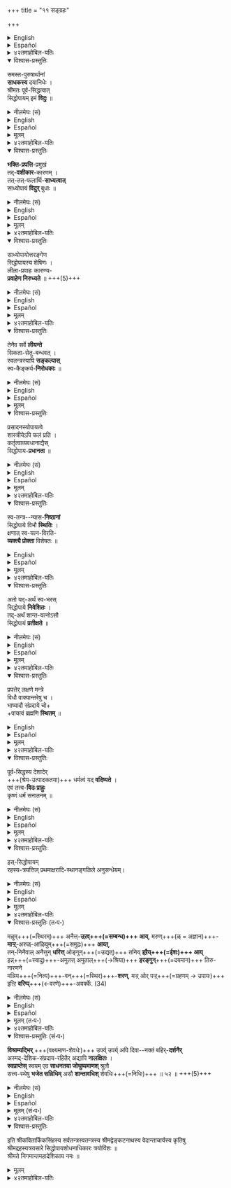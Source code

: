 +++
title = "११ सङ्ग्रहः"

+++

<details><summary>English</summary>

( The author summarises the gist of the chapter in a number of ślokas as follows:--)
</details>

<details><summary>Español</summary>

(El autor **resume** la esencia del capítulo  
en varios Ślokas de la siguiente manera:-)
</details>

<details><summary>४२तमाहोबिल-यतिः</summary>

इऩि श्रीमाऩाऩ नारायणऩे सिद्धोपायऩॆऩ्ऱुम्, भक्तिप्रपत्तिकळ् साध्योपायङ्गळॆऩ्ऱुम्, सिद्धोपायसाध्योपाययोस्सिद्धत्वसाध्यत्वङ्गळ् एतादृशङ्गळॆऩ्ऱुम्, अवैगळाल् वरुम् फलङ्गळ् ईदृशङ्गळॆऩ्ऱुम्, सिद्धोपायमे प्रधानमॆऩ्ऱुम् कारिकैकळाले सङ्ग्रहित्तुत् तलैक्कट्टुगिऱार् समस्तेत्यादिना । 
</details>


<details open><summary>विश्वास-प्रस्तुतिः</summary>

समस्त-पुरुषार्थानां  
**साधकस्य** दयानिधेः ।  
श्रीमतः पूर्व-सिद्धत्वात्  
सिद्धोपायम् इमं **विदुः** ॥  
</details>

<details><summary>नीलमेघः (सं)</summary>

समस्त-पुरुषार्थानां  
**साधकस्य** दयानिधेः ।  
श्रीमतः पूर्व-सिद्धत्वात्  
सिद्धोपायम् इमं **विदुः** ॥  
</details>

<details><summary>English</summary>

The Lord of Śrī, who is the embodiment of compassion  
and who secures, for them, all the benefits desired by men  
is called Siddhopāya,  
because He is already an existent upāya. 
</details>

<details><summary>Español</summary>

El Señor de Śrī, que **es** la **encarnación** de la compasión  
y quién **asegura**, para ellos, todos los beneficios **deseados** por los hombres  
**se llama** Siddhopāya,  
Porque ya **es** un upāya **existente**.
</details>


<details><summary>मूलम्</summary>

समस्तपुरुषार्थानां  
साधकस्य दयानिधेः ।  
श्रीमतः पूर्वसिद्धत्वात्  
सिद्धोपायमिमं विदुः ॥  
</details>

<details><summary>४२तमाहोबिल-यतिः</summary>

समस्तपुरुषार्थानां – धर्मादिचतुर्विधपुरुषार्थानां, साधकस्य – प्रदानसमर्थस्य, दया निधेः – तत्प्रदानानुगुणकारुण्यवतः, श्रीमतः – लक्ष्मीविशिष्टस्य नारायणस्य । इव्वळवाल् श्रीविशिष्टऩुक्कु उपायत्वम् सॊल्लप्पट्टदु। पूर्वसिद्धत्वात् – साध्योपायानुष्ठानात्पूर्वमे सिद्धऩाग इरुक्कैयाल्, अदावदु कृत्य्-असाध्यऩाग इरुप्पदाल् ऎऩ्ऱबडि। इमं – पूर्वसिद्धऩाऩ नारायणऩैये। सिद्धोपायं विदुरिति । साम्प्रदायिका इति शेषः । इदऩाल् कृत्य्-असाध्यत्वे सति उपायत्वम् सिद्धोपायत्वमॆऩ्ऱु सॊल्लिऱ्ऱायिऱ्ऱु। 
</details>



<details open><summary>विश्वास-प्रस्तुतिः</summary>

**भक्ति-प्रपत्ति**-प्रमुखं  
तद्-**वशीकार**-कारणम् ।  
तत्-तत्-फलार्थि-**साध्यत्वात्**  
साध्योपायं **विदुर्** बुधाः ॥  
</details>

<details><summary>नीलमेघः (सं)</summary>

**भक्ति-प्रपत्ति**-प्रमुखं  
तद्-**वशीकार**-कारणम् ।  
तत्-तत्-फलार्थि-**साध्यत्वात्**  
साध्योपायं **विदुर्** बुधाः ॥  
</details>

<details><summary>English</summary>

The ways of securing His favour are such as bhakti and prapatti  
and these are called Sādhyopāyas,  
because they can be adopted and accomplished  
by those who desire the respective benefits. 
</details>

<details><summary>Español</summary>

Las formas de **asegurar** su favor son como Bhakti y Prapatti  
y **estos se llaman** sādhyopāyas,
porque **pueden ser adoptados y logrados**
por aquellos que **desean** los respectivos beneficios.
</details>

<details><summary>मूलम्</summary>

भक्तिप्रपत्तिप्रमुखं  
तद्वशीकारकारणम् ।  
तत्तत्फलार्थिसाध्यत्वात्  
साध्योपायं विदुर्बुधाः ॥  
</details>

<details><summary>४२तमाहोबिल-यतिः</summary>

साध्योपायशब्दवाच्यत्तै विवरिक्किऱार् भक्तिप्रपत्तिप्रमुखमिति । प्रमुखशब्दत्ताले परम्परया उपायङ्गळाऩ कर्मयोगादिगळ् सङ्ग्रहिक्कप्पडुगिऱदुगळ्। तद्वशीकारकारणं – श्रीमाऩाऩ नारायणऩुडैय वशीकारत्तिऱ्कुक् कारणम्। इदऩाल् भक्तिप्रपत्त्यादिगळुक्कु भगवद्वशीकारमे फलमॆऩ्ऱु ज्ञापिक्कप्पट्टदु। तत्तत्फलार्थिसाध्यत्वात् – तत्तत्फलार्थिकळुडैय कृतिसाध्यमागैयाले। 

साध्योपायं विदुर्बुधा इति । इदऩाल् कृति साध्यत्व सति उपायत्वम् साध्योपायत्वमॆऩ्ऱु ज्ञापिक्कप्पट्टदु। 
</details>


<details open><summary>विश्वास-प्रस्तुतिः</summary>

साध्योपायोत्तरङ्गेण  
सिद्धोपायस्य शेषिणः ।  
लीला-प्रवाहः कारुण्य-  
**प्रवाहेण निरुध्यते** ॥ +++(5)+++
</details>

<details><summary>नीलमेघः (सं)</summary>

साध्योपायोत्तरङ्गेण  
सिद्धोपायस्य शेषिणः ।  
लीला-प्रवाहः कारुण्य-  
**प्रवाहेण निरुध्यते** ॥ +++(5)+++
</details>

<details><summary>English</summary>

When the Sādhyopāya flows with high mounting waves  
and increases the flood of compassion of the śeṣī ,  
who is the Siddhopāya,  
the latter breaks through the flood of lilā  
which is also His. 
</details>

<details><summary>Español</summary>

Cuando el Sādhyopāya **fluye** con olas altas en ascenso  
y **aumenta** la **inundación** de la compasión del Śeṣī,  
quien **es** el siddhopāya,  
Este último **rompe** la **inundación** de Lilā  
que también **es** suyo.  
</details>


<details><summary>मूलम्</summary>

साध्योपायोत्तरङ्गेण  
सिद्धोपायस्य शेषिणः ।  
लीलाप्रवाहः कारुण्य-  
प्रवाहेण निरुध्यते ॥ 
</details>

<details><summary>४२तमाहोबिल-यतिः</summary>

साध्योपायत्ताल् वरुम् फलपरम्परैयै यरुळिच्चॆय्गिऱार् साध्योपायोत्तरङ्गेणेति । सिद्धोपायमाऩ शेषियाऩ नारायणऩुडैय कारुण्यप्रवाहमाऩदु साध्योपायङ्गळाऩ भक्तिप्रपत्तिकळाल् उत्तरङ्गमाम्, अभिवृद्धमामॆऩ्ऱबडि। अप्पडि अभिवृद्धमाऩ कारुण्यप्रवाहत्ताले शेषियाऩ नारायणऩुडैय लीला प्रवाहमाऩदु तगैयप्पडुम्। अन्द लीलाप्रवाहनिराधत्तालेये भगवत्कैङ्कर्यनिरोधकङ्गळाऩ स्वतन्त्रऩुडैय 

> ‘‘क्षिपाम्य् अजस्रम् अशुभान्’’,  

> ‘‘माम् अप्राप्यैव कौन्तय  
ततो यान्त्यधमां गतिम्’’  

इत्यादि विपरीतसङ्कल्पङ्गळ् महाप्रवाहत्तिल् मणलणै पोल् मऱैन्दु पोमॆऩ्ऱबडि। तथा च साध्योपायत्तिऱ्कु सहजकारुण्योत्तम्भनम् फलम्।  
तत्कार्यम् - लीलाप्रवाहनिरोधम्। तत्कार्यम् भगवत्कैङ्कर्यविरोधिकळाऩ स्वतन्त्रऩुडैय सङ्कल्पङ्गळुक्कु विनाशम् ऎऩ्ऱदायिऱ्ऱु।  
इदऩाल् 

> भगवाऩै सिद्धोपायम् आग ऒप्पुक् कॊण्डाल्  
साध्योपायाभ्युपगमत्ताल् वरुम् फलम् ऎऩ्ऩव्  

ऎऩ्गिऱ शङ्गै दूरोत्सारितमायिऱ्ऱु।  
</details>


<details open><summary>विश्वास-प्रस्तुतिः</summary>

तेनैव सर्वे **लीयन्ते**  
सिकता-सेतु-बन्धवत् ।  
स्वतन्त्रस्यापि **सङ्कल्पास्**  
स्व-कैङ्कर्य-**निरोधकाः** ॥  
</details>

<details><summary>नीलमेघः (सं)</summary>

तेनैव सर्वे **लीयन्ते**  
सिकता-सेतु-बन्धवत् ।  
स्वतन्त्रस्यापि **सङ्कल्पास्**  
स्व-कैङ्कर्य-**निरोधकाः** ॥  
</details>

<details><summary>English</summary>

By (that very flood of compassion)  
all hindrances to His service,  
such as even the former will of the Omnipotent,  
disappear like dams built of fine sand.  
</details>

<details><summary>Español</summary>

Por (esa misma inundación de compasión)  
todos los obstáculos para su servicio,  
como incluso la antigua voluntad del omnipotente,  
**desaparecer** como presas **construidas** de arena fina.
</details>


<details><summary>मूलम्</summary>

तेनैव सर्वे लीयन्ते  
सिकतासेतुबन्धवत् ।  
स्वतन्त्रस्यापि सङ्कल्पास्  
स्वकैङ्कर्यनिरोधकाः ॥  
</details>

<details open><summary>विश्वास-प्रस्तुतिः</summary>

प्रसादनस्योपायत्वे  
शास्त्रीयेऽपि फलं प्रति ।  
कर्तृत्वाव्यवधानाद्यैस्  
सिद्धोपाय-**प्रधानता** ॥  
</details>

<details><summary>नीलमेघः (सं)</summary>

प्रसादनस्योपायत्वे  
शास्त्रीयेऽपि फलं प्रति ।  
कर्तृत्वाव्यवधानाद्यैस्  
सिद्धोपाय-**प्रधानता** ॥  
</details>


<details><summary>English</summary>

Though the acts of propitiation (like bhakti and prapatti )  
are prescribed in the śāstras for securing the fruit,  
yet Siddhopāya is considered as of prime importance,  
because the Lord alone is capable of granting mokṣa , since bhakti or prapatti being non-sentient,  
cannot give the fruit directly  
and since Bhagavān alone can act directly. 
</details>

<details><summary>Español</summary>

Aunque los **actos de propiciación** (como Bhakti y Prapatti)  
**se prescriben** en los Śāstras para **asegurar** la fruta,  
Sin embargo, Siddhopāya **se considera** de primordial importancia,  
Porque el Señor solo **es capaz de otorgar** a Mokṣa, ya que Bhakti o Prapatti **no son** sensibles,  
**no puedo dar** la fruta directamente  
y dado que Bhagavān solo **puede actuar** directamente.
</details>

<details><summary>मूलम्</summary>

प्रसादनस्योपायत्वे  
शास्त्रीयेऽपि फलं प्रति ।  
कर्तृत्वाव्यवधानाद्यैस्  
सिद्धोपायप्रधानता ॥  
</details>

<details><summary>४२तमाहोबिल-यतिः</summary>

इप्पडि प्रसाद-जनकमाऩ साध्योपायत्तै ऒप्पुक्कॊण्डाल् सिद्धोपायमुम् वेण्डुमोवॆऩ्ऩ, अदुवे प्रधानमाग वेण्डुमॆऩ्गिऱार् प्रसादनस्योपायत्वे शास्त्रीयेऽपि फलं प्रतीति । शास्त्रीयेऽपि फलं प्रतीति । 

भक्तिप्रपत्तिरूपङ्गळाऩ प्रसादनङ्गळुक्कु उपायत्वम् 

> ‘‘ब्रह्मविदाप्नाति परं’’,  

‘‘मामेकं शरणं व्रज ।  अहं त्वा सर्वपापभ्या मोक्षयिष्यामी’’त्यादि शास्त्रङ्गळिल् सॊल्लप्पट्टिरुन्दालुम्, अदुगळ् अचेतनङ्गळागैयाल् कर्तृत्वव्यवधानमुळ्ळदुगळागैयालुम्, भगवदुत्पाद्यङ्गळागैयालुम्, नश्वरङ्गळागैयालुम्, अप्रधानङ्गळॆऩ्ऱुम्, श्रीमन्नारायणऩागिऱ सिद्धोपायत्तिऱ्कु कर्तृत्वव्यवधानादिगळिल्लामैयालुम्, पूर्वमे सिद्धमागैयालुम् अवऩे प्रधानमॆऩ्ऱुम् तिरुवुळ्ळम्। 
</details>


<details open><summary>विश्वास-प्रस्तुतिः</summary>

स्व-तन्त्र--न्यास-**निष्ठानां**  
सिद्धोपाये विभौ **स्थितिः** ।  
क्षणात् स्व-यत्न-विरति-  
**व्यक्त्यै प्रोक्ता** विशेषतः ॥  
</details>

<details><summary>English</summary>

To those who have adopted prapatti as the primary and independent means,  
it is specially ordained  
that they should rest on the Omnipresent  
in order that they may know that their own endeavour perishes instantly after prapatti.  
</details>

<details><summary>Español</summary>

A aquellos que **han adoptado** Prapatti como medios principales e independientes,  
**está** especialmente ordenado  
que **deben descansar** en el omnipresente  
Para que **sepan** que su propio esfuerzo **perece** instantáneamente después de Prapatti.
</details>


<details><summary>मूलम्</summary>

स्वतन्त्रन्यासनिष्ठानां सिद्धोपाये विभौ स्थितिः ।  
क्षणात्स्वयत्नविरतिव्यक्त्यै प्रोक्ता विशेषतः ॥  
</details>

<details><summary>४२तमाहोबिल-यतिः</summary>

भक्त्युपायनिष्ठऩुक्कुम् इप्पडि सिद्धोपायम् वेण्डियिरुक्क, स्वतन्त्रप्रपत्ति निष्ठरै मात्तिरम् सिद्धोपायनिष्ठरॆऩ्ऱु विशेषित्तुच् चॊल्लुवदऱ्कुक् कारण मॆऩ्ऩवॆऩ्ऩ वरुळिच्चॆय्गिऱार् स्वतन्त्रन्यासनिष्ठानामिति । स्वतन्त्रन्यासनिष्ठानां – अङ्गतया प्रपत्तियै अनुष्ठित्तु अङ्गितया भक्तियैयुम् अनुष्ठित्तुक् कॊण्डु फलप्रदत्वेन सिद्धो पायत्तैयुमबेक्षित्तिरुक्कुम् भक्तऩैप्पोलऩ्ऱिक्के मोक्षार्थमाग स्वतन्त्रतया अदावदु अङ्गितया प्रपत्तियै मात्तिरम् अनुष्ठित्तु भक्तिस्थानत्तिल् भगवाऩैये निवेशिप्पित्तिरुक्कुम् प्रपन्नर्गळुक्कु। सिद्धोपाये विभौ स्थितिः – सिद्धोपायऩाऩ विभुवाऩ भगवाऩिडत्तिल् स्थितियाऩदु, क्षणादिति । सिद्धोपायत्तै उपायान्तरस्थानत्तिल् निवेशिप् पित्तवनन्तरक्षणम् मुदल् भक्तऩुक्कु आप्रयाणम् उपायानुष्ठानम् वेण्डुवदु पोलऩ्ऱिक्के माक्षार्थमाग ऒरुविध प्रयत्नमुम् वेण्डामॆऩ्ऱु तॆरिविक्कैक्कागप्रपन्नऩ् सिद्धापायनिष्ठऩॆऩ्ऱु विशषित्तुच् चॊऩ्ऩदत्तऩैबोक्कि, भक्तऩुक्कु सिद्धापायम् अनपक्षितमॆऩ्ऱु ज्ञापिक्कैक्काग सॊऩ्ऩबडियऩ्ऱु ऎऩ्ऱबडि। 
</details>


<details open><summary>विश्वास-प्रस्तुतिः</summary>

अतो यद्-अर्थं स्व-भरस्  
सिद्धोपाये **निवेशितः** ।  
तद्-अर्थं शान्त-यत्नोऽसौ  
सिद्धोपायं **प्रतीक्षते** ॥  
</details>

<details><summary>नीलमेघः (सं)</summary>

अतो यद्-अर्थं स्व-भरस्  
सिद्धोपाये **निवेशितः** ।  
तद्-अर्थं शान्त-यत्नोऽसौ  
सिद्धोपायं **प्रतीक्षते** ॥  
</details>


<details><summary>English</summary>

Therefore with what aim the surrender of responsibility has been made to Siddhopāya -  
for that aim, the man should make no further endeavour  
and depend only on the Siddhopāya. 
</details>

<details><summary>Español</summary>

Por lo tanto, con el objetivo de la **rendición** de la responsabilidad **se ha hecho** a Siddhopāya -  
Para ese objetivo, el hombre **no debe hacer** más esfuerzo  
y **depende** solo del Siddhopāya.
</details>


<details><summary>मूलम्</summary>

अतो यदर्थं स्वभरस्  
सिद्धोपाये निवेशितः ।  
तदर्थं शान्त-यत्नोऽसौ  
सिद्धोपायं प्रतीक्षते ॥  
</details>

<details><summary>४२तमाहोबिल-यतिः</summary>

स्वतन्त्र न्यासनिष्ठऩुक्कु भगवाऩै उपायान्तरस्थानत्तिल् निवेशिप्पित्त पिऱगु स्वयत्न सामान्यविरति सॊऩ्ऩदु कूडुमो? प्रपन्नऩुक्कुम् प्रपत्त्युत्तरम् नित्यनैमित्तिक कैङ्कर्यङ्गळिल्लैयोवॆऩ्ऩ, अन्द यत्नशब्दत्तै मोक्षार्थयत्नपरमाग विशेषिप्पिक्किऱार् अतो यदर्थमिति । तदर्थं – मोक्षार्थम्, शान्तयत्नस्सन् – प्रयत्नान्तररहितऩाय्क्कॊण्डु, सिद्धोपायं प्रतीक्षत इति । नित्यनैमित्तिक कैङ्कर्यप्रयत्नमाऩदु मोक्षार्थमऩ्ऱागैयाल् विरोधमिल्लैयॆऩ्ऱु करुत्तु। 
</details>


<details open><summary>विश्वास-प्रस्तुतिः</summary>

प्रपत्तेर् लक्षणे मन्त्रे  
विधौ वाक्यान्तरेषु च ।  
भाष्यादौ संप्रदाये चो+  
+पायत्वं ब्रह्मणि **स्थितम्** ॥ 
</details>

<details><summary>English</summary>

In the definition of prapatti in the mantra for prapatti,  
in the injunction concerning it and in other passages and so also in Śrī Bhāṣya and the like, and by tradition,  
Brahman is declared as the upāya. 
</details>

<details><summary>Español</summary>

En la definición de Prapatti en el mantra para Prapatti,  
en la orden sobre él y en otros pasajes y así también en Śrī Bhāṣya y similares, y por tradición,  
Brahman **es declarado** como el upāya.
</details>


<details><summary>मूलम्</summary>

प्रपत्तेर्लक्षणे मन्त्रे विधौ वाक्यान्तरेषु च ।  
भाष्यादौ संप्रदाये चोपायत्वं ब्रह्मणि स्थितम् ॥ 
</details>

<details><summary>४२तमाहोबिल-यतिः</summary>

ननु चेतनऩाऩ भगवाऩुक्कु रक्षकत्वातिरेकेण उपायत्वम् प्रमाणसिद्धमागिलऩ्ऱो अवऩुक्कु सिद्धोपायत्वम् सॊल्ललावदु ऎऩ्ऩ अदिल् प्रमाणङ्गळैक् काट्टुगिऱार् प्रपत्तेर्लक्षण इत्यादिना । 

> ‘‘अनन्य-साध्ये स्वाभीष्टे  
महा-विश्वास-पूर्वकम् ।  
तद्-एकोपायता याच्ञा  
प्रपत्तिश् शरणागतिः॥’’ 

ऎऩ्गिऱ प्रपत्तिलक्षण श्लोकत्तिल् 

> ‘‘तदेकोपायता याच्ञा’’ 

ऎऩ्ऱु भगवाऩुक्के माक्षोपायत्वम् सॊल्लप्पट्टदु। 

मन्त्रे – द्वयाख्यमन्त्रत्तिल् इदिल् ‘‘चरणौ’’ ‘‘शरणं’’ ऎऩ्ऱु भगवाऩुक्के उपायत्वम् सॊल्लप्पट्टदु।  
शरण शब्दम् उपायत्तिलुम्, गृहत्तिलुम्, रक्षकऩिडत्तिलुम् लोगत्तिल् प्रयुक्तमाग विरुन्दालुम्, द्वयाख्यकरणमन्त्रत्तिलुळ्ळ शरणशब्दम् उपायपरमे ऎऩ्ऱु  

> ‘‘उपाये गृह-रक्षित्रोश्  
शब्दश् शरणम् इत्य् अयम् ।  
वर्तते साम्प्रतं त्व् एष  
उपायार्थैक-वाचकः॥’’ 

ऎऩ्गिऱ प्रमाणम् सॊल्लुगिऱदु।  

विधौ – चरमश्लोकत्तिले, ‘‘मामेकं शरणं व्रज’’ ऎऩ्ऱु भगवाऩ् तऩ्ऩैये उपायमाग अडैयच् चॊऩ्ऩाऩिऱे।  

वाक्यान्तरेषु च – ‘‘कमलनयन … भव शरणम्’’,  
‘‘निवासश्शरणं सुहृद्’’ इत्यादि वाक्यङ्गळिल्,

भाष्यादाविति । 

> ‘‘तस्य च वशीकरणं तच्छरणागतिरेव’’ 

ऎऩ्गिऱविडत्तिल्  
भगवाऩुक्कु तदेकोपायत्वाध्यवसायरूपशरणागतिये वशीकरणमॆऩ्ऱु सॊल्लप्पट्टदु। 

इङ्गु आदिपदग्राह्य-गद्यादिगळिल्  


> ‘‘त्वत्पादारविन्दयुगलं शरणमहं प्रपद्य’’ 

ऎऩ्ऱु अवऩुडैय तिरुवडिगळे उपायमागच् चॊल्लप्पट्टदु। सम्प्रदाये –  

> ‘‘त्वत्पादमूलं शरणं प्रपद्य’’ 

इत्यादि सम्प्रदायवाक्यत्तिलुम्; इङ्गु प्रतिपाद्यमिति शेषः । ब्रह्मणि – निरतिशयोत्कर्षवति नारायणे । इदु उपायत्वत्तिल् अन्वयिक्किऱदु। उपायत्वं – उपायान्तरनिरपेक्षरक्षकत्वम्। स्थितं – सुप्रतिष्ठितमित्यर्थः । ईश्वरऩिडत्तिलिरुक्कुम् केवल रक्षकत्वापेक्षया विलक्षणमाऩ उपायान्तरनिरपेक्षरक्षकत्वरूपोपायत्वम् उपायान्तरस्थाननिवेशितऩाऩ भगवाऩुक्कु प्रमाणसम्प्रदायङ्गळाले सिद्धमॆऩ्ऱबडि। 
</details>



<details open><summary>विश्वास-प्रस्तुतिः</summary>

पूर्व-सिद्धस्य देशादेर्  
+++(श्रेय-उत्पादकतया)+++ धर्मत्वं यद् **वदिष्यते** ।  
एवं तत्त्व-**विदः प्राहुः**  
कृष्णं धर्मं सनातनम् ॥
</details>

<details><summary>नीलमेघः (सं)</summary>

पूर्व-सिद्धस्य देशादेर्  
+++(श्रेय-उत्पादकतया)+++ धर्मत्वं यद् **वदिष्यते** ।  
एवं तत्त्व-**विदः प्राहुः**  
कृष्णं धर्मं सनातनम् ॥
</details>

<details><summary>English</summary>

Just as we admit that  
certain (holy) places and the like which exist already are called dharma - productive of spiritual excellence,  
so also it is said by those who understand the truth  
that Śrī Kṛṣṇa is the eternal dharma (or upāya ). 
</details>

<details><summary>Español</summary>

Tal como **admitimos** que  
ciertos lugares (santos) y los que **existen** ya **se llaman** dharma - **productivos** de la excelencia espiritual,   
así también **lo dicen** aquellos que **entienden** la verdad  
que Śrī Kṛṣṇa **es** el dharma eterno (o upāya).
</details>


<details><summary>मूलम्</summary>

पूर्वसिद्धस्य देशादेर्धर्मत्वं यद्वदिष्यते ।  
एवं तत्त्वविदः प्राहुः कृष्णं धर्मं सनातनम् ॥
</details>

<details><summary>४२तमाहोबिल-यतिः</summary>

ननु चोदनालक्षणोऽर्थो धर्म इति विधिवाक्यत्तिले चतनकृतिसाध्यमाग बोधितमाऩदऱ्के धर्मत्वम् सॊल्लुगैयाले कृत्यसाध्यमाऩ भगवाऩुक्कु धर्मत्वम् कूडादागैयाल् उपायत्वम् कूडुमोवॆऩ्ऩ वरुळिच्चॆय्गिऱार् पूर्वसिद्धस्य देशादेरिति । पूर्वसिद्धस्य – कृतेः पूर्वमेव सिद्धस्य, देशादेः – ‘‘समे यजत’’ इत्युक्तदेशत्तिऱ्कुम्, आदिपदग्राह्यङ्गळाऩ ‘‘सायं जुहोती’’त्युक्तकालत्तिऱ्कुम्, द्रव्यक्रियादिगळुक्कुम्, धर्मत्वं – अलौकिकश्रेयस्साधनत्वरूपमाऩ धर्मत्वम्। यद्वदिष्यते - यथाभ्युपगम्यत; एवं – इप्पडिये, तत्त्वविदः – तत्त्ववित्तुक्कळाऩवर्गळ्, कृष्णं – कृष्णभगवाऩै,  
सनातनं धर्मं प्राहुः – कृतिसाध्यम् अऩ्ऱिक्के,  
अनादि-सिद्धम् आऩ अलौकिक श्रेयस्-साधन-रूप-धर्मम् आगच् चॊऩ्ऩार्गळ्।+++(4)+++  

सनातनऩाऩ भगवाऩुक्कु चोदना लक्षणत्वरूपधर्मत्वमिल्लाविडिलुम्, अलौकिकश्रेयस्साधनत्वरूप धर्मत्वम् देशादिगळुक्कुप्पोले अबाधितमा कैयाले सिद्धोपायत्वम् मुख्यतयैवोपपन्नमॆऩ्ऱु करुत्तु। 

इङ्गु ‘‘तत्त्वविदः प्राहुः’’ ऎऩ्बदाल् 

> ‘‘ये च वेदविदो विप्रा  
ये चाध्यात्मविदो जनाः ।  
ते वदन्ति महात्मानं  
कृष्णं धर्मं सनातनम् +++(श्रेयस्साधकतया)+++ ॥’’ 

ऎऩ्गिऱ प्रमाणवचनम् ज्ञापितम्। 
</details>


<details open><summary>विश्वास-प्रस्तुतिः</summary>

इस्-सिद्धोपायम्  
रहस्य-त्रयत्तिल् प्रथमाक्षरादि-स्थानङ्गळिले अनुसन्धेयम्। 
</details>

<details><summary>नीलमेघः (सं)</summary>

अयं सिद्धोपायो रहस्य-त्रये प्रथमाक्षरादि-स्थानेष्व् अनुसन्धेयः ॥ 
</details>


<details><summary>English</summary>

This Siddhopāya is to be thought of  
in the three mysteries or mantrās,  
such as in the syllable a in aum etc.

</details>

<details><summary>Español</summary>

Este siddhopāya es **ser pensado** en  
En los tres misterios o mantrās,  
como en la sílaba a en aum, etc.
</details>


<details><summary>मूलम्</summary>

इस्सिद्धोपायम् रहस्यत्रयत्तिल् प्रथमाक्षरादिस्थानङ्गळिले अनुसन्धेयम्। 
</details>


<details><summary>४२तमाहोबिल-यतिः</summary>

इऩि इन्द रहस्यत्रयत्तिल् सिद्धोपाय प्रतिपादकस्थलत्तैक् काट्टुगिऱार् इस्सिद्धोपायम् रहस्यत्रयत्तिलित्यादिना । प्रथमाक्षरादिस्थानङ्गळिले इति । इङ्गु आदिपदत्ताल् नारायणशब्दमुम् श्रीमन्नारायणादिशब्दङ्गळुम् सङ्गृहीतङ्गळ्। 
</details>


<details open><summary>विश्वास-प्रस्तुतिः (त॰प॰)</summary>

मन्नुम्+++(=स्थिरम्)+++ अनैत्त्-**उऱव्+++(=सम्बन्ध)+++ आय्**, मरुण्+++(ळ् = अज्ञान)+++-**माऱ्ऱ्**-अरुळ्-आऴियुम्+++(=समुद्रः)+++ **आय्त्**,  
तन्-निनैवाल् अनैत्तुन् **धरित्त्** ओङ्गुन्+++(=उद्यत्)+++ तनिय् **इऱैय्+++(=ईशः)+++ आय्**  
इन्न्+++(=स्वादु)+++-अमुतत्त् अमुताल्+++(→श्रिया)+++ **इरङ्गुन्**+++(=दयमान)+++ तिरु-नारणने  
मन्निय+++(=नित्य)+++-वन्+++(=स्थिर)+++-**शरण्**, मऱ्ऱ् ओर् पऱ्ऱ्+++(=ग्रहणम् → उपायः)+++ इऩ्ऱि **वरिप्प्**+++(←वरणे)+++-अवर्क्के. (34)
</details>

<details><summary>नीलमेघः (सं)</summary>

स्थिरः सर्व-विध-बन्धुः  
अज्ञान-**नाशक-कृपा**-समुद्रः  
स्वसंकल्पात् तत्सर्वं **धृत्वा**  
**वर्धमानो** ऽद्वितीयः स्वामी,  
मधुरामृत-जामृत-रूपया ( श्रिया ) अनुकम्पमानः,  
श्री-नारायण एव  
नित्यं दृढं शरणम्  
अनन्योपायतया वृण्वताम् ॥ 
</details>


<details><summary>English</summary>

Nārāyaṇa , with His Spouse Lakṣmī ,  
who is staunch in being every kind of relation (to us ),   
who is the sea of compassion that dispels ignorance (and delusion),  
who shines sustaining all (things and all beings ) with His mere will,  
being the Supreme Lord without a second  
and who takes compassion on us on account of ( Śrī), the nectar born of sweet nectar -  
Nārāyaṇa  with Śrī is the firm refuge of all who seek His protection having no other support.
</details>

<details><summary>Español</summary>

Nārāyaṇa, con su cónyuge lakṣmī,  
quien **está** firme en **ser** todo tipo de relación (con nosotros),  
quién **es** el mar de compasión que disipa la ignorancia (y el engaño),
quien **brilla sosteniendo** a todos (las cosas y todos los seres) con su mera voluntad,  
Ser el Señor Supremo sin un segundo  
y quién **toma** compasión con nosotros debido a (śrī), el néctar nacido de néctar dulce -  
Nārāyaṇa con Śrī **es** el firme **refugio** de todos los que **buscan** su **protección** que **no tienen** otro apoyo.
</details>


<details><summary>मूलम् (त॰प॰)</summary>

मन्नुमनैत्तुऱवाय् मरुण्माऱ्ऱरुळाऴियुमाय्त्  
तन्निनैवालनैत्तुन् दरित्तोङ्गुन्दनियिऱैयाय्  
इन्नमुदत्तमुदालिरङ्गुन् दिरुनारणने  
मन्नियवन्सरण्मऱ्ऱोर्बऱ्ऱिऩ्ऱि वरिप्पवर्क्के. (34)
</details>

<details><summary>४२तमाहोबिल-यतिः</summary>

इऩि सिद्धोपायविषयमाग इव्वधिकारत्तिल् सॊऩ्ऩ अर्थङ्गळैयॆल्लाम् सङ्ग्रहित्तु ऒरु पाट्टाले यरुळिच्चॆय्गिऱार् मऩ्ऩुमऩैत्तुऱवायिति ।  
मऩ्ऩुम् -नित्यमाऩ, अऩैत्तुऱवाय् - 

> ‘‘माता पिता तथा भ्राता  
निवासश्शरणं सुहृत्’’,  

> ‘‘गतिर् नारायण’’ 

इत्यादिगळिल् सॊल्लप्पट्ट सर्वविधसम्बन्धत्तैयुमुडैयवऩाय्,  
मरुण्माऱ्ऱरुळाऴियुमाय् - मरुळ् - अज्ञानत्तिऱ्कु, माऱ्ऱु - नाशकमाऩ, अरुळ् – कृपैक्कु, आऴियुमाय् - समुद्रमुमाय्,  
तऩ्ऩिऩैवाल् - स्वसङ्कल्पज्ञानत्ताले, अऩैत्तुम् - सर्वपदार्थङ्गळैयुम्,  
तरित्तु - 

> ‘‘एतस्य वाक्षरस्य प्रशासने गार्गि!  
सूर्याचन्द्रमसौ विधृतौ तिष्ठत’’ 

इत्युक्तप्रकारत्ताले धरणम् पण्णि,  
इदऩाल् सर्वज्ञत्वमुम्, सर्वशक्तित्वमुम् सॊल्लप्पट्टदु। ओङ्गुन्दऩियिऱैयाय् - वृद्धियडैयुम् अद्वितीयस्वामियाय्, इऩ् - इऩिमैयाऩ, अमुदत्तु - अमृतसमुद्रत्तिले पिऱन्द, अमुदाल् - अमृतस्वरूपैयाऩ पिराट्टियागिऱ पुरुषकारत्ताले, इरङ्गुम् - कृपैपण्ऩुम् अवऩाऩ, तिरुनारणऩे - श्रीविशिष्टऩाऩ नारायणऩे, मऩ्ऩिय - सिद्धमाऩ, वऩ् - दृढमाऩ, सरण् - उपायम्, इऩ्ऩमुदत्तालिरङ्गुमॆऩ्ऱदाल् पिराट्टिक्कु पुरुषकारत्वमुम्, तिरुनारणऩे मऩ्ऩियवऩ्सरण् ऎऩ्ऱदाल् अवळुक्के नारायणविशषणतया उपायत्वमुम् सॊल्लप्पट्टदु। ऎवर्गळुक्कॆऩ्ऩिल्; अरुळिच्चॆय्गिऱार् मऱ्ऱोर् पऱ्ऱिऩ्ऱि वरिप्पवर्क्के इति । मऱ्ऱोर्बऱ्ऱिऩ्ऱि - वेऱु उपायमिऩ्ऱिक्के, वरिप्पवर्क्के - अवऩैये उपायान्तरस्थानत्तिले निऱ्कवेण्डुमॆऩ्ऱु वरिप्पवर्क्के। शरणागति पण्णुमवर्क्केयॆऩ्ऱबडि। 
</details>


<details open><summary>विश्वास-प्रस्तुतिः (सं॰प॰)</summary>

**विश्राम्यद्भिर्** +++(वक्ष्यमाण-शेवधेः)+++ उपर्य् उपर्य् अपि दिवा--नक्तं बहिर्-**दर्शनैर्**  
अस्मद्-देशिक-संप्रदाय-रहितैर् अद्यापि **नालक्षितः** ।  
**स्वप्राप्तेस्** स्वयम् एव **साधनतया जोघुष्यमाणश्** श्रुतौ  
सत्त्व-स्थेषु **भजेत सन्निधिम्** असौ **शान्तावधिश्** शेवधिः+++(=निधिः)+++ ॥ ५२ ॥ +++(5)+++
</details>

<details><summary>नीलमेघः (सं)</summary>

**विश्राम्यद्भिर्** +++(वक्ष्यमाण-शेवधेः)+++ उपर्य् उपर्य् अपि दिवा--नक्तं बहिर्-**दर्शनैर्**  
अस्मद्-देशिक-संप्रदाय-रहितैर् अद्यापि **नालक्षितः** ।  
**स्वप्राप्तेस्** स्वयम् एव **साधनतया जोघुष्यमाणश्** श्रुतौ  
सत्त्व-स्थेषु **भजेत सन्निधिम्** असौ **शान्तावधिश्** शेवधिः+++(=निधिः)+++ ॥ ५२ ॥ +++(5)+++

</details>


<details><summary>English</summary>

The treasure (of gold - viz. Bhagavān), which is not seen is within them,  
because they are guided by heretical systems  
which have not the benefit of the traditional knowledge of our spiritual teachers -  
(the treasure which they fail to perceive)  
even though resting on it night and day (as in suṣupti) --  
the treasure which is proclaimed in the srutis to be itself the means or sādhana for its attainment -  
that boundless treasure will make its presence (felt)  
among those who are pure of mind.
</details>

<details><summary>Español</summary>

El tesoro (de oro - a saber bhagavān), que **no se ve** está dentro de ellos,  
porque **son guiados** por sistemas heréticos  
que **no tienen** el beneficio del **conocimiento** tradicional de nuestros maestros espirituales -  
(el tesoro que **no perciben**)
A pesar de **descansar** de noche y día (como en Suṣupti) -  
El tesoro que **se proclama** en el Srutis para **ser** en sí mismo los medios o Sādhana para su **logro** -  
Ese tesoro ilimitado **hará su presencia (fieltro)**  
Entre los que **son** puros de mente.
</details>



<details><summary>मूलम् (सं॰प॰)</summary>

विश्राम्यद्भिरुपर्युपर्यपि दिवानक्तं बहिर्दर्शनै-  
रस्मद्देशिकसंप्रदायरहितैरद्यापि नालक्षितः ।  
स्वप्राप्तेस्स्वयमेव साधनतया जोघुष्यमाणश्श्रुतौ  
सत्त्वस्थेषु भजेत सन्निधिमसौ शान्तावधिश्शेवधिः ॥ ५२ ॥
</details>

<details><summary>४२तमाहोबिल-यतिः</summary>

इप्पडि श्रीमन्नारायणऩे सिद्धोपायमॆऩ्ऱु श्रुतिस्मृतिसम्प्रदायसिद्धमायिरुक्क इदु इतर-सम्प्रदायस्थर्गळुक्कुत् तोऩ्ऱविल्लै यॆऩ्ऱुमुम्मुडैय पूर्वाचार्यसम्प्रदायस्थर् कळुक्कु मात्तिरम् तोऩ्ऱित्तॆऩ्ऱुम् सॊल्लुवदु पॊरुन्दुमोवॆऩ्ऩ निधिदृष्टान्तप्रदर्शनत्ताले इरण्डुम् पॊरुन्दुमॆऩ्ऱु सॊल्लिक्कॊण्डे अधिकारार्थत्तै ऒरु श्लोकत्ताले सङ्ग्रहित्तुक्काट्टुगिऱार् विश्राम्यद्भिरिति । दिवानक्तं – अहोरात्रं, सर्वदा ऎऩ्ऱबडि। उपर्युपरि – मेले मेले, मेलेये ऎऩ्ऱबडि। विश्राम्यद्भिरपि - इळैप्पाऱुगिऱवर्गळायिरुन्दालुम्, सर्वदा विद्यमानर्गळायिरुन्दालुमॆऩ्ऱबडि। श्रुतियिल् सॊल्लियिरुक्कुम् सञ्चरच्छब्दम् कादाचित्कसम्बन्धबोधकमागैयाल् अन्द स्थानत्तिल् सार्वकालिकसम्बन्धबोधकङ्गळाऩ दिवानक्तपदमुम्, विश्राम्यत्पदमुम्, प्रयुक्तङ्गळायिऱ्ऱु। बहिर्दर्शनैः – बहिरेव दर्शनं येषां तैः, हिरण्यनिधिसदृशमाऩ आन्तरसिद्धापायत्तिऩुडैय दर्शनमिऩ्ऱिक्के आपाततः बाह्यपदार्थङ्गळैये पार्क्कुमवर्गळायॆऩ्ऱबडि। अस्मद्देशिकसम्प्रदायरहितैरिति । मडप्पळ्ळि आच्चाऩ् मुदलिय नम् सदाचार्यर्गळुडैय सम्प्रदायमागिऱ सिद्धाञ्जनरहितर्गळाऩ इतरर्गळाले, अद्यापि – नाथयामुनभाष्यकारादिभिः सत्सम्प्रदाय प्रवर्तितऽपि, नालक्षितः - काणप्पडाददाऩ, इदऩाल् ‘‘तद्यथा हिरण्य निधिमक्षेत्रज्ञा उपर्युपरि सञ्चरन्तो निविन्देयुः एवमेवोमाः प्रजाः अहरहर्गच्छन्त्यः एतं ब्रह्मलोकं न विन्दन्ति । अनृत न हि प्रत्यूढाः’’ ऎऩ्गिऱ श्रुतिवाक्यम् ज्ञापिक्कप् पडुगिऱदु। आऩाल् इन्द सिद्धोपायरूपमाऩ हिरण्यनिधियाऩदु ऎवरुक्कुत्ताऩ् किट्टुमॆऩ्ऩ वरुळिच्चॆय्गिऱार् स्वप्राप्तेरिति । स्वप्राप्तेः – स्वपदप्राप्तिक्कु, स्वयमेव साधनतया – सिद्धोपायमाऩदाऩे साधनमाग, श्रुतौ जोघुष्यमाणः – 

> ‘‘अमृतस्यैष सतुः । यमवैष वृणुत तेन लभ्य’’ 

इत्यादिश्रुतिकळिले उद्घोषिक्कप्पट्टुळ्ळ, असौ - इन्द सिद्धोपायमागिऱ, शान्तावधिः- अळविडक्कूडाद, शेवधिः – महानिधियाऩदु, सत्त्वस्थेषु - केवलसत्वनिष्ठर्गळाय् अस्मद्दशिकसम्प्रदायनिष्ठर्गळाऩ महाऩ्गळिडत्तिल्, सन्निधिं – सर्वदा सान्निध्यत्तै, भजेत – अडैयुमॆऩ्गै। इदऩाल् ऎप्पडि ताऩ् सर्वदा वसिक्कुम् पूमियिऩुळ्ळे समीपत्तिलेये यिरुक्कुम् हिरण्यनिधियाऩदु अदावदु पुदैयलाऩदु निधिदर्शनसाधनमाऩ सिद्धाञ्जनशून्यर्गळाय् भूमियिऩ् मेलुळ्ळ पदार्थङ्गळै मात्तिरम् काण्गिऱवर्गळाऩ साधारण मऩिदर्गळाले काणप्पडमाट्टादो, अप्पडिये श्रीविशिष्टनारायणरूपमाऩ सिद्धोपायमागिऱ हिरण्यनिधियुम् अधिकारारम्भत्तिल् सॊऩ्ऩ अन्तर्ज्ञानहेतुवाऩ सत्सम्प्रदायसिद्धियागिऱ सिद्धाञ्जनरहितर्गळाऩ सन्निकृष्टसम्प्रदायस्थर्गळाले श्रीरामानुजदर्शनम् सर्वतोमुखमाग प्राप्तमाऩ इक्कालत्तिलुम् नऩ्ऱाग अऱियप्पडाददाय् समीचीनमानहेतुवाऩ सत्सम्प्रदायसिद्धियुळ्ळ सत्वस्थर्क्कु सर्वतोमुखमाग अनुभविक्कलाम्बडियाऩ सान्निध्यत्तैयडैयुमॆऩ्ऱु सॊल्लप्पट्टदु। 
</details>



<details open><summary>विश्वास-प्रस्तुतिः</summary>

इति श्रीकवितार्किकसिंहस्य सर्वतन्त्रस्वतन्त्रस्य श्रीमद्वेङ्कटनाथस्य वेदान्ताचार्यस्य कृतिषु  
श्रीमद्रहस्यत्रयसारे सिद्धोपायशोधनाधिकारः त्रयोविंशः ॥  
श्रीमते निगमान्तमहादेशिकाय नमः ॥
</details>

<details><summary>मूलम्</summary>

इति श्रीकवितार्किकसिंहस्य सर्वतन्त्रस्वतन्त्रस्य श्रीमद्वेङ्कटनाथस्य वेदान्ताचार्यस्य कृतिषु  
श्रीमद्रहस्यत्रयसारे सिद्धोपायशोधनाधिकारः त्रयोविंशः ॥  
श्रीमते निगमान्तमहादेशिकाय नमः ॥
</details>

<details><summary>४२तमाहोबिल-यतिः</summary>

॥ इति श्रीमदहोबिलमठास्थाने द्विचत्वारिंशत्पट्टे मूर्द्धाभिषिक्तस्य निरवधिकगुरुभक्तिभरितस्य श्रीलक्ष्मीनृसिंहदिव्यपादुकासेवक श्रीवण्शठकोप श्री श्रीरङ्गशठकोपयतीन्द्रस्य कृतौ श्रीसारबोधिन्याख्यायां व्याख्यायां  
सिद्धोपायशोधनाधिकारः त्रयोविंशः ॥
</details>